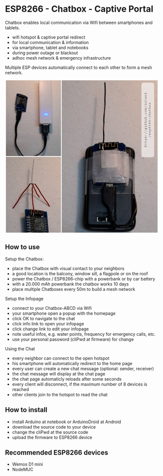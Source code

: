 # ESP8266 - Chatbox - Captive Portal

Chatbox enables local communication via Wifi between smartphones and tablets.

- wifi hotspot & captive portal redirect
- for local communication & information
- via smartphone, tablet and notebooks
- during power outage or blackout
- adhoc mesh network & emergency infrastructure

Multiple ESP devices automatically connect to each other to form a mesh network.

![ESP8266 Chatbox](https://raw.githubusercontent.com/iotool/esp8266-chatbox/main/esp8266-chatbox.jpg)

## How to use

Setup the Chatbox:
- place the Chatbox with visual contact to your neighbors
- a good location is the balcony, window sill, a flagpole or on the roof
- power the Chatbox / ESP8266-chip with a powerbank or by car battery
- with a 20.000 mAh powerbank the chatbox works 10 days
- place multiple Chatboxes every 50m to build a mesh network

Setup the Infopage
- connect to your Chatbox-ABCD via Wifi
- your smartphone open a popup with the homepage
- click OK to navigate to the chat
- click info link to open your infopage
- click change link to edit your infopage
- note useful infos, e.g. water points, frequency for emergency calls, etc.
- use your personal password (cliPwd at firmware) for change

Using the Chat
- every neighbor can connect to the open hotspot
- his smartphone will automatically redirect to the home page
- every user can create a new chat message (optional: sender, receiver)
- the chat message will display at the chat page
- the chat page automaticly reloads after some seconds
- every client will disconnect, if the maximum number of 8 devices is reached
- other clients join to the hotspot to read the chat

## How to install

- install Arduino at notebook or ArduinoDroid at Android
- download the source code to your device
- change the cliPwd at the source code
- upload the firmware to ESP8266 device

## Recommended ESP8266 devices

- Wemos D1 mini
- NodeMUC


